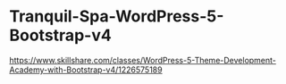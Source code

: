 #  Tranquil-Spa-WordPress-5-Bootstrap-v4


https://www.skillshare.com/classes/WordPress-5-Theme-Development-Academy-with-Bootstrap-v4/1226575189
